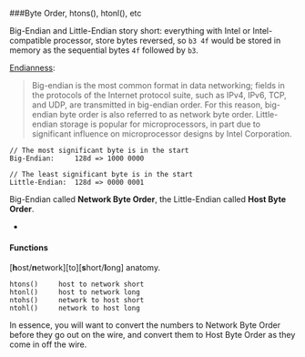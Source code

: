 ###Byte Order, htons(), htonl(), etc

Big-Endian and Little-Endian story short: everything with Intel or Intel-compatible processor, store bytes reversed, so `b3 4f` would be stored in memory as the sequential bytes `4f` followed by `b3`.

[Endianness](https://en.wikipedia.org/wiki/Endianness):
>Big-endian is the most common format in data networking; fields in the protocols of the Internet protocol suite, such as IPv4, IPv6, TCP, and UDP, are transmitted in big-endian order. For this reason, big-endian byte order is also referred to as network byte order. Little-endian storage is popular for microprocessors, in part due to significant influence on microprocessor designs by Intel Corporation. 

```
// The most significant byte is in the start
Big-Endian: 	128d => 1000 0000

// The least significant byte is in the start
Little-Endian: 	128d => 0000 0001
```

Big-Endian called **Network Byte Order**, the Little-Endian called **Host Byte Order**.

-

#### Functions
[**h**ost/**n**etwork][to][**s**hort/**l**ong] anatomy.

```
htons()		host to network short
htonl()		host to network long
ntohs()		network to host short
ntohl()		network to host long
```

In essence, you will want to convert the numbers to Network Byte Order before they go out on the wire, and convert them to Host Byte Order as they come in off the wire.
